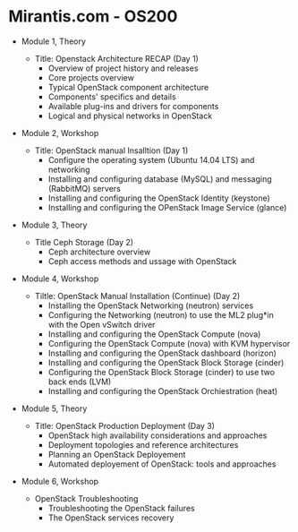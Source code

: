 # Mirantis.com - OS200
  
* Module 1, Theory
  * Title: Openstack Architecture RECAP (Day 1)
    * Overview of project history and releases
    * Core projects overview
    * Typical OpenStack component architecture
    * Components' specifics and details
    * Available plug-ins and drivers for components
    * Logical and physical networks in OpenStack
  
* Module 2, Workshop
  * Title: OpenStack manual Insalltion (Day 1)
    * Configure the operating system (Ubuntu 14.04 LTS) and networking
    * Installing and configuring database (MySQL) and messaging (RabbitMQ) servers
   	* Installing and configuring the OpenStack Identity (keystone)
    * Installing and configuring the OPenStack Image Service (glance)

* Module 3, Theory
  * Title Ceph Storage (Day 2)
    * Ceph architecture overview
    * Ceph access methods and ussage with OpenStack

* Module 4, Workshop
  * Tiltle: OpenStack Manual Installation (Continue) (Day 2)
    * Installing the OpenStack Networking (neutron) services
    * Configuring the Networking (neutron) to use the ML2 plug*in with the Open vSwitch driver
    * Installing and configuring the OpenStack Compute (nova)
    * Configuring the OpenStack Compute (nova) with KVM hypervisor
    * Installing and configuring the OpenStack dashboard (horizon)
    * Installing and configuring the OpenStack Block Storage (cinder)
    * Configuring the OpenStack Block Storage (cinder) to use two back ends (LVM)
    * Installing and configuring the OpenStack Orchiestration (heat)

* Module 5, Theory
  * Title: OpenStack Production Deployment (Day 3)
    * OpenStack high availability considerations and approaches
    * Deployment topologies and reference architectures
    * Planning an OpenStack Deployement
    * Automated deployement of OpenStack: tools and approaches

* Module 6, Workshop
  * OpenStack Troubleshooting
    * Troubleshooting the OpenStack failures
    * The OpenStack services recovery
